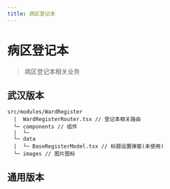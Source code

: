 ```yaml
---
title: 病区登记本
---
```


# 病区登记本
> 病区登记本相关业务

## 武汉版本
```
src/modules/WardRegister
  |  WardRegisterRouter.tsx // 登记本相关路由
  └─ components // 组件
  |  └─ 
  └─ data
  |  └─ BaseRegisterModel.tsx // 标题设置弹窗(未使用)
  └─ images // 图片图标

```

## 通用版本
